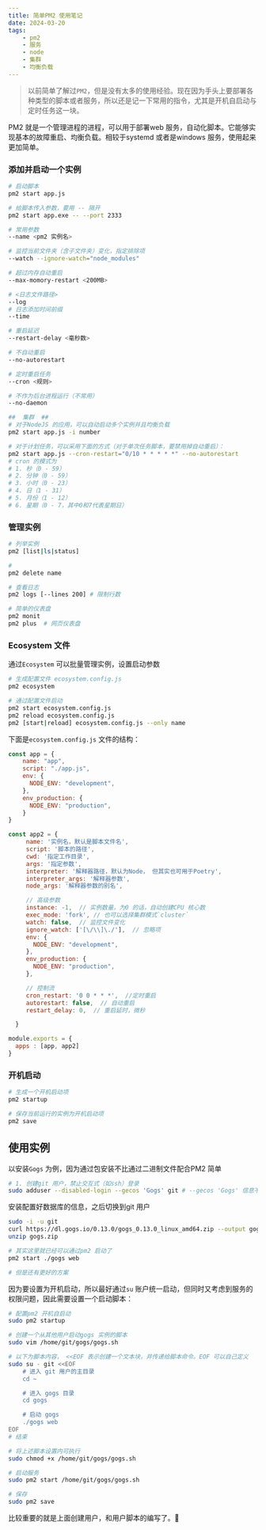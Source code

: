 ```yaml
---
title: 简单PM2 使用笔记
date: 2024-03-20  
tags:   
    - pm2  
    - 服务  
    - node  
    - 集群  
    - 均衡负载    
---    
```


> 以前简单了解过`PM2`，但是没有太多的使用经验。现在因为手头上要部署各种类型的脚本或者服务，所以还是记一下常用的指令，尤其是开机自启动与定时任务这一块。

<!-- more -->
PM2 就是一个管理进程的进程，可以用于部署web 服务，自动化脚本。它能够实现基本的故障重启、均衡负载。相较于systemd 或者是windows 服务，使用起来更加简单。
### 添加并启动一个实例  

```bash  
# 启动脚本
pm2 start app.js  

# 给脚本传入参数，要用 -- 隔开  
pm2 start app.exe -- --port 2333

# 常用参数  
--name <pm2 实例名>  

# 监控当前文件夹（含子文件夹）变化，指定排除项  
--watch --ignore-watch="node_modules"

# 超过内存自动重启
--max-momory-restart <200MB>  

# <日志文件路径>
--log  
# 日志添加时间前缀
--time

# 重启延迟
--restart-delay <毫秒数>  

# 不自动重启  
--no-autorestart

# 定时重启任务  
--cron <规则>  

# 不作为后台进程运行（不常用）
--no-daemon

##  集群  ##
# 对于NodeJS 的应用，可以自动启动多个实例并且均衡负载  
pm2 start app.js -i number  

# 对于计划任务，可以采用下面的方式（对于单次任务脚本，要禁用掉自动重启）：  
pm2 start app.js --cron-restart="0/10 * * * * *" --no-autorestart
# cron 的模式为
# 1. 秒（0 - 59）
# 2. 分钟（0 - 59）
# 3. 小时（0 - 23）
# 4. 日（1 - 31）
# 5. 月份（1 - 12）
# 6. 星期（0 - 7，其中0和7代表星期日）
```

### 管理实例  
```bash  
# 列举实例  
pm2 [list|ls|status]

# 
pm2 delete name

# 查看日志  
pm2 logs [--lines 200] # 限制行数

# 简单的仪表盘  
pm2 monit  
pm2 plus  # 网页仪表盘  
```

### Ecosystem 文件  

通过`Ecosystem` 可以批量管理实例，设置启动参数
```bash  
# 生成配置文件 ecosystem.config.js  
pm2 ecosystem  

# 通过配置文件启动  
pm2 start ecosystem.config.js
pm2 reload ecosystem.config.js
pm2 [start|reload] ecosystem.config.js --only name
```
下面是`ecosystem.config.js` 文件的结构：  
```js
const app = {
	name: "app",
    script: "./app.js",
    env: {
      NODE_ENV: "development",
    },
    env_production: {
      NODE_ENV: "production",
    }
}

const app2 = {
     name: '实例名，默认是脚本文件名',
     script: '脚本的路径',
     cwd: '指定工作目录',  
     args: '指定参数',  
     interpreter: '解释器路径，默认为Node， 但其实也可用于Poetry',
     interpreter_args: '解释器参数',  
     node_args: '解释器参数的别名',  

	 // 高级参数  
	 instance: -1,  // 实例数量，为0 的话，自动创建CPU 核心数  
	 exec_mode: 'fork', // 也可以选择集群模式`cluster`
	 watch: false,  // 监控文件变化  
	 ignore_watch: ['[\/\\]\./'],  // 忽略项  
	 env: {
       NODE_ENV: "development",
     },
	 env_production: {
	   NODE_ENV: "production",
	 },  

	 // 控制流
     cron_restart: '0 0 * * *',  //定时重启
     autorestart: false,  // 自动重启  
     restart_delay: 0,  // 重启延时，微秒

  }

module.exports = {
  apps : [app, app2]
}
```

### 开机启动  
```bash  
# 生成一个开机启动项
pm2 startup  

# 保存当前运行的实例为开机启动项
pm2 save 
```

## 使用实例  

以安装`Gogs` 为例，因为通过包安装不比通过二进制文件配合PM2 简单

```bash  
# 1. 创建git 用户，禁止交互式（如ssh）登录  
sudo adduser --disabled-login --gecos 'Gogs' git # --gecos 'Gogs' 信息不重要  
```
安装配置好数据库的信息，之后切换到git 用户  
```bash
sudo -i -u git  
curl https://dl.gogs.io/0.13.0/gogs_0.13.0_linux_amd64.zip --output gogs.zip  
unzip gogs.zip 

# 其实这里就已经可以通过pm2 启动了  
pm2 start ./gogs web  

# 但是还有更好的方案  
```

因为要设置为开机启动，所以最好通过`su` 账户统一启动，但同时又考虑到服务的权限问题，因此需要设置一个启动脚本：  
```bash  
# 配置pm2 开机自启动  
sudo pm2 startup  

# 创建一个从其他用户启动gogs 实例的脚本
sudo vim /home/git/gogs/gogs.sh  

# 以下为脚本内容， <<EOF 表示创建一个文本块，并传递给脚本命令。EOF 可以自己定义  
sudo su - git <<EOF
    # 进入 git 用户的主目录
    cd ~

    # 进入 gogs 目录
    cd gogs

    # 启动 gogs
    ./gogs web
EOF
# 结束

# 将上述脚本设置内可执行  
sudo chmod +x /home/git/gogs/gogs.sh

# 启动服务  
sudo pm2 start /home/git/gogs/gogs.sh  

# 保存  
sudo pm2 save
```
比较重要的就是上面创建用户，和用户脚本的编写了。🎂